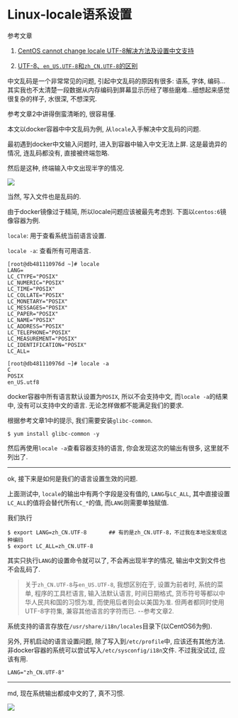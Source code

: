 # Linux-locale语系设置

<!--

<!tags!>: <!locale!> <!中文乱码!> <!docker!>

-->

参考文章

1. [CentOS cannot change locale UTF-8解决方法及设置中文支持](http://blog.csdn.net/wave_1102/article/details/45116783)

2. [UTF-8、`en_US.UTF-8`和`zh_CN.UTF-8`的区别](http://blog.csdn.net/huoyunshen88/article/details/41113633)

中文乱码是一个非常常见的问题, 引起中文乱码的原因有很多: 语系, 字体, 编码...其实我也不太清楚一段数据从内存编码到屏幕显示历经了哪些磨难...细想起来感觉很复杂的样子, 水很深, 不想深究.

参考文章2中讲得倒蛮清晰的, 很容易懂.

本文以docker容器中中文乱码为例, 从`locale`入手解决中文乱码的问题.

最初遇到docker中文输入问题时, 进入到容器中输入中文无法上屏. 这是最诡异的情况, 连乱码都没有, 直接被终端忽略.

然后是这种, 终端输入中文出现半字的情况.

![](https://gitee.com/generals-space/gitimg/raw/master/ff275c714bcd47b80da26730a4a84907.png)

当然, 写入文件也是乱码的.

由于docker镜像过于精简, 所以locale问题应该被最先考虑到. 下面以`centos:6`镜像容器为例.

`locale`: 用于查看系统当前语言设置.

`locale -a`: 查看所有可用语言.

```
[root@db481110976d ~]# locale 
LANG=
LC_CTYPE="POSIX"
LC_NUMERIC="POSIX"
LC_TIME="POSIX"
LC_COLLATE="POSIX"
LC_MONETARY="POSIX"
LC_MESSAGES="POSIX"
LC_PAPER="POSIX"
LC_NAME="POSIX"
LC_ADDRESS="POSIX"
LC_TELEPHONE="POSIX"
LC_MEASUREMENT="POSIX"
LC_IDENTIFICATION="POSIX"
LC_ALL=

[root@db481110976d ~]# locale -a
C
POSIX
en_US.utf8
```

docker容器中所有语言默认设置为`POSIX`, 所以不会支持中文, 而`locale -a`的结果中, 没有可以支持中文的语言. 无论怎样做都不能满足我们的要求.

根据参考文章1中的提示, 我们需要安装`glibc-common`.

```
$ yum install glibc-common -y
```

然后再使用`locale -a`查看容器支持的语言, 你会发现这次的输出有很多, 这里就不列出了.

------

ok, 接下来是如何是我们的语言设置生效的问题.

上面测试中, `locale`的输出中有两个字段是没有值的, `LANG`与`LC_ALL`, 其中直接设置`LC_ALL`的值将会替代所有`LC_*`的值, 而`LANG`则需要单独赋值.

我们执行

```
$ export LANG=zh_CN.UTF-8       ## 有的是zh_CN.UTF-8，不过我在本地没发现这种编码
$ export LC_ALL=zh_CN.UTF-8
```

其实只执行`LANG`的设置命令就可以了, 不会再出现半字的情况, 输出中文到文件也不会乱码了.

> 关于`zh_CN.UTF-8`与`en_US.UTF-8`, 我想区别在于, 设置为前者时, 系统的菜单, 程序的工具栏语言, 输入法默认语言, 时间日期格式, 货币符号等都以中华人民共和国的习惯为准, 而使用后者则会以美国为准. 但两者都同时使用UTF-8字符集, 兼容其他语言的字符而已. --参考文章2.

系统支持的语言存放在`/usr/share/i18n/locales`目录下(以CentOS6为例).

另外, 开机启动的语言设置问题, 除了写入到`/etc/profile`中, 应该还有其他方法. 非docker容器的系统可以尝试写入`/etc/sysconfig/i18n`文件. 不过我没试过, 应该有用.

```
LANG="zh_CN.UTF-8"
```

------

md, 现在系统输出都成中文的了, 真不习惯.

![](https://gitee.com/generals-space/gitimg/raw/master/836c52160fcced1521aaa31068b50ef3.png)
